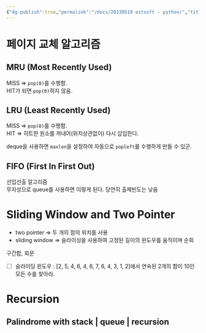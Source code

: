 ```yaml
---
{"dg-publish":true,"permalink":"/docs/20230519 estsoft - python/","title":"20230519 estsoft - python"}
---
```



# 페이지 교체 알고리즘

## MRU (Most Recently Used)

MISS => `pop(0)`를 수행함.  
HIT가 되면 `pop(0)`하지 않음.

## LRU (Least Recently Used)

MISS => `pop(0)`를 수행함.  
HIT => 히트한 원소를 꺼내어(위치상관없이) 다시 삽입한다.

deque을 사용하면 `maxlen`을 설정하여 자동으로 `popleft`를 수행하게 만들 수 있군.

## FIFO (First In First Out) 

선입선출 알고리즘  
무지성으로 queue를 사용하면 이렇게 된다. 당연히 출제빈도는 낮음

# Sliding Window and Two Pointer

- two pointer => 두 개의 점의 위치를 사용
- sliding window => 슬라이싱을 사용하여 고정된 길이의 윈도우를 움직이며 순회

구간합, 회문

- [ ] 슬라이딩 윈도우 : [2, 5, 4, 6, 4, 6, 7, 6, 4, 3, 1, 2]에서 연속된 2개의 합이 10인 모든 수를 찾아라.

# Recursion

## Palindrome with stack | queue | recursion 
